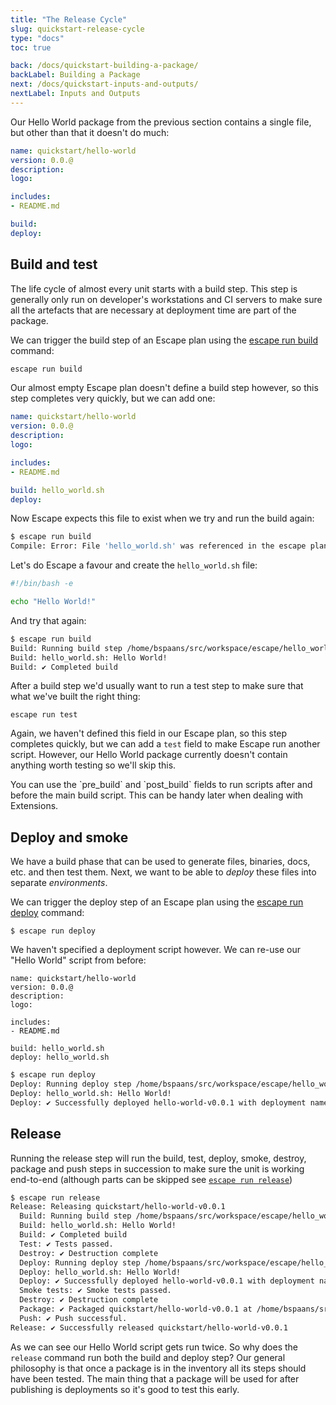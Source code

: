 ```yaml
---
title: "The Release Cycle"
slug: quickstart-release-cycle
type: "docs"
toc: true

back: /docs/quickstart-building-a-package/
backLabel: Building a Package
next: /docs/quickstart-inputs-and-outputs/
nextLabel: Inputs and Outputs
---
```


Our Hello World package from the previous section contains a single file, 
but other than that it doesn't do much:

```yaml
name: quickstart/hello-world
version: 0.0.@
description: 
logo: 

includes:
- README.md

build: 
deploy:
```

## Build and test

The life cycle of almost every unit starts with a build step. This step is
generally only run on developer's workstations and CI servers to make sure all
the artefacts that are necessary at deployment time are part of the package.

We can trigger the build step of an Escape plan using the [escape run
build](/docs/escape_run_build) command:

```bash
escape run build
```

Our almost empty Escape plan doesn't define a build step however, so this step
completes very quickly, but we can add one:

```yaml
name: quickstart/hello-world
version: 0.0.@
description: 
logo: 

includes:
- README.md

build: hello_world.sh
deploy:
```

Now Escape expects this file to exist when we try and run the build again:

```bash
$ escape run build
Compile: Error: File 'hello_world.sh' was referenced in the escape plan, but it doesn't exist
```

Let's do Escape a favour and create the `hello_world.sh` file:

```bash
#!/bin/bash -e

echo "Hello World!"
```

And try that again:

```bash
$ escape run build
Build: Running build step /home/bspaans/src/workspace/escape/hello_world.sh.
Build: hello_world.sh: Hello World!
Build: ✔️ Completed build
```

After a build step we'd usually want to run a test step to make sure that what we've 
built the right thing:

```
escape run test
```

Again, we haven't defined this field in our Escape plan, so this step completes
quickly, but we can add a `test` field to make Escape run another script.
However, our Hello World package currently doesn't contain anything worth
testing so we'll skip this.

<div class='docling'>
You can use the `pre_build` and `post_build` fields to run scripts after and
before the main build script. This can be handy later when dealing with
Extensions. 
</div>


## Deploy and smoke

We have a build phase that can be used to generate files, binaries, docs, etc.
and then test them. Next, we want to be able to _deploy_ these files into
separate _environments_. 

We can trigger the deploy step of an Escape plan using the [escape run
deploy](/docs/escape_run_deploy) command:

```
$ escape run deploy
```

We haven't specified a deployment script however. We can re-use our "Hello
World" script from before:

```
name: quickstart/hello-world
version: 0.0.@
description: 
logo: 

includes:
- README.md

build: hello_world.sh
deploy: hello_world.sh
```

```bash
$ escape run deploy
Deploy: Running deploy step /home/bspaans/src/workspace/escape/hello_world.sh.
Deploy: hello_world.sh: Hello World!
Deploy: ✔️ Successfully deployed hello-world-v0.0.1 with deployment name quickstart/hello-world in the dev environment.
```

## Release


Running the release step will run the build, test, deploy, smoke, destroy,
package and push steps in succession to make sure the unit is working
end-to-end (although parts can be skipped see [`escape run
release`](/docs/escape_run_release))

```bash
$ escape run release
Release: Releasing quickstart/hello-world-v0.0.1
  Build: Running build step /home/bspaans/src/workspace/escape/hello_world.sh.
  Build: hello_world.sh: Hello World!
  Build: ✔️ Completed build
  Test: ✔️ Tests passed.
  Destroy: ✔️ Destruction complete
  Deploy: Running deploy step /home/bspaans/src/workspace/escape/hello_world.sh.
  Deploy: hello_world.sh: Hello World!
  Deploy: ✔️ Successfully deployed hello-world-v0.0.1 with deployment name quickstart/hello-world in the dev environment.
  Smoke tests: ✔️ Smoke tests passed.
  Destroy: ✔️ Destruction complete
  Package: ✔️ Packaged quickstart/hello-world-v0.0.1 at /home/bspaans/src/workspace/escape/.escape/target/hello-world-v0.0.1.tgz
  Push: ✔️ Push successful.
Release: ✔️ Successfully released quickstart/hello-world-v0.0.1
```

As we can see our Hello World script gets run twice. So why does the `release`
command run both the build and deploy step? Our general philosophy is that once
a package is in the inventory all its steps should have been tested. The main
thing that a package will be used for after publishing is deployments so it's
good to test this early.
